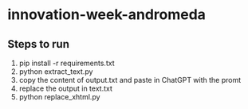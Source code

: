 # innovation-week-andromeda

## Steps to run
1. pip install -r requirements.txt
2. python extract_text.py
3. copy the content of output.txt and paste in ChatGPT with the promt
4. replace the output in text.txt
5. python replace_xhtml.py